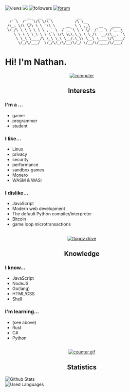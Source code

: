 ![views](https://komarev.com/ghpvc/?username=10Nates&style=flat-square)
![](https://gitwar.herokuapp.com/badge?style=flat-square&username=10Nates)
![followers](https://custom-icon-badges.demolab.com/github/followers/10nates?logo=person-add&style=flat-square)
[![forum](https://custom-icon-badges.demolab.com/badge/-Discussions-/?logo=megaphone&style=flat-square&color=grey)](https://github.com/10Nates/discussions)

```fix
    _     __   __  __            __                     
  /' \  /'__`\/\ \/\ \          /\ \__                  
 /\_, \/\ \/\ \ \ `\\ \     __  \ \ ,_\    __    ____   
 \/_/\ \ \ \ \ \ \ , ` \  /'__`\ \ \ \/  /'__`\ /',__\  
    \ \ \ \ \_\ \ \ \`\ \/\ \L\.\_\ \ \_/\  __//\__, `\ 
     \ \_\ \____/\ \_\ \_\ \__/.\_\\ \__\ \____\/\____/ 
      \/_/\/___/  \/_/\/_/\/__/\/_/ \/__/\/____/\/___/  
```
# Hi! I'm Nathan.

<div align="center">
  
  [![computer](https://logmyip.com/src/unlog/computer.webp)](https://www.wonder-tonic.com/geocitiesizer/)
  ## Interests
  
</div>

### I'm a ...
- gamer 
- programmer
- student

### I like...
- Linux 
- privacy
- security
- performance
- sandbox games
- Monero
- WASM & WASI

### I dislike...
- JavaScript
- Modern web development
- The default Python compiler/interpreter
- Bitcoin
- game loop microtransactions

<div align="center">
  
  ## 
  [![floppy drive](https://logmyip.com/src/unlog/floppy.webp)](https://www.wonder-tonic.com/geocitiesizer/)
  ## Knowledge
  
</div>

### I know...
- JavaScript
- NodeJS
- Go(lang)
- HTML/CSS
- Shell

### I'm learning...
- (see above)
- Rust
- C#
- Python 

<div align="center">
  
  ## 
  [![counter.gif](https://almostd.one/assets/counter.gif)](https://www.wonder-tonic.com/geocitiesizer/)
  ## Statistics

</div>

![Github Stats](https://github-readme-stats.vercel.app/api?username=10Nates)
<br>
![Used Languages](https://github-readme-stats.vercel.app/api/top-langs/?username=10Nates&layout=compact)
    
